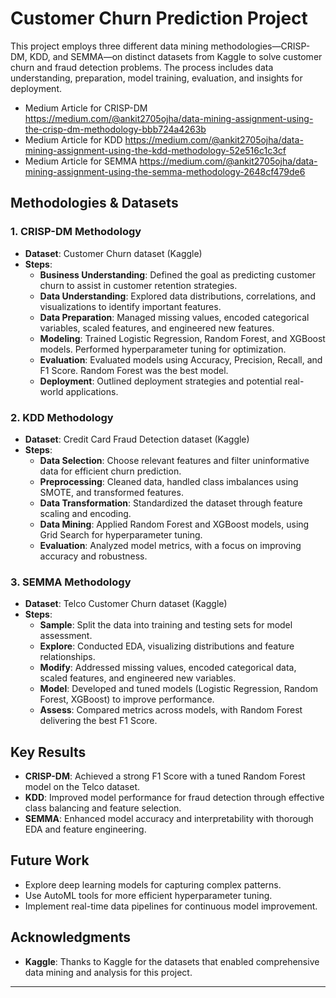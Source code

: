 # Customer Churn Prediction Project

This project employs three different data mining methodologies—CRISP-DM, KDD, and SEMMA—on distinct datasets from Kaggle to solve customer churn and fraud detection problems. The process includes data understanding, preparation, model training, evaluation, and insights for deployment.

- Medium Article for CRISP-DM https://medium.com/@ankit2705ojha/data-mining-assignment-using-the-crisp-dm-methodology-bbb724a4263b
- Medium Article for KDD https://medium.com/@ankit2705ojha/data-mining-assignment-using-the-kdd-methodology-52e516c1c3cf
- Medium Article for SEMMA https://medium.com/@ankit2705ojha/data-mining-assignment-using-the-semma-methodology-2648cf479de6


## Methodologies & Datasets

### 1. CRISP-DM Methodology
- **Dataset**: Customer Churn dataset (Kaggle)
- **Steps**:
  - **Business Understanding**: Defined the goal as predicting customer churn to assist in customer retention strategies.
  - **Data Understanding**: Explored data distributions, correlations, and visualizations to identify important features.
  - **Data Preparation**: Managed missing values, encoded categorical variables, scaled features, and engineered new features.
  - **Modeling**: Trained Logistic Regression, Random Forest, and XGBoost models. Performed hyperparameter tuning for optimization.
  - **Evaluation**: Evaluated models using Accuracy, Precision, Recall, and F1 Score. Random Forest was the best model.
  - **Deployment**: Outlined deployment strategies and potential real-world applications.

### 2. KDD Methodology
- **Dataset**: Credit Card Fraud Detection dataset (Kaggle)
- **Steps**:
  - **Data Selection**: Choose relevant features and filter uninformative data for efficient churn prediction.
  - **Preprocessing**: Cleaned data, handled class imbalances using SMOTE, and transformed features.
  - **Data Transformation**: Standardized the dataset through feature scaling and encoding.
  - **Data Mining**: Applied Random Forest and XGBoost models, using Grid Search for hyperparameter tuning.
  - **Evaluation**: Analyzed model metrics, with a focus on improving accuracy and robustness.

### 3. SEMMA Methodology
- **Dataset**: Telco Customer Churn dataset (Kaggle)
- **Steps**:
  - **Sample**: Split the data into training and testing sets for model assessment.
  - **Explore**: Conducted EDA, visualizing distributions and feature relationships.
  - **Modify**: Addressed missing values, encoded categorical data, scaled features, and engineered new variables.
  - **Model**: Developed and tuned models (Logistic Regression, Random Forest, XGBoost) to improve performance.
  - **Assess**: Compared metrics across models, with Random Forest delivering the best F1 Score.

## Key Results
- **CRISP-DM**: Achieved a strong F1 Score with a tuned Random Forest model on the Telco dataset.
- **KDD**: Improved model performance for fraud detection through effective class balancing and feature selection.
- **SEMMA**: Enhanced model accuracy and interpretability with thorough EDA and feature engineering.

## Future Work
- Explore deep learning models for capturing complex patterns.
- Use AutoML tools for more efficient hyperparameter tuning.
- Implement real-time data pipelines for continuous model improvement.

## Acknowledgments
- **Kaggle**: Thanks to Kaggle for the datasets that enabled comprehensive data mining and analysis for this project.

---
